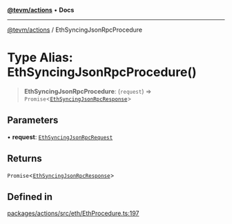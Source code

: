 [**@tevm/actions**](../README.md) • **Docs**

***

[@tevm/actions](../globals.md) / EthSyncingJsonRpcProcedure

# Type Alias: EthSyncingJsonRpcProcedure()

> **EthSyncingJsonRpcProcedure**: (`request`) => `Promise`\<[`EthSyncingJsonRpcResponse`](EthSyncingJsonRpcResponse.md)\>

## Parameters

• **request**: [`EthSyncingJsonRpcRequest`](EthSyncingJsonRpcRequest.md)

## Returns

`Promise`\<[`EthSyncingJsonRpcResponse`](EthSyncingJsonRpcResponse.md)\>

## Defined in

[packages/actions/src/eth/EthProcedure.ts:197](https://github.com/evmts/tevm-monorepo/blob/main/packages/actions/src/eth/EthProcedure.ts#L197)
